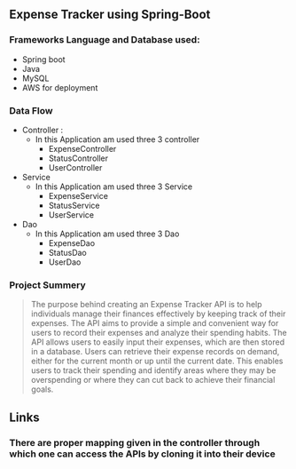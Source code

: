 ## Expense Tracker using Spring-Boot
### Frameworks Language and Database used:
* Spring boot
* Java
* MySQL
* AWS for deployment

### Data Flow
* Controller : 
  * In this Application am used three 3 controller
    * ExpenseController
    * StatusController
    * UserController
* Service
  * In this Application am used three 3 Service
    * ExpenseService
    * StatusService
    * UserService
* Dao
  * In this Application am used three 3 Dao
    * ExpenseDao
    * StatusDao
    * UserDao

### Project Summery
> The purpose behind creating an Expense Tracker API is to help individuals manage their finances effectively by keeping track of their expenses. The API aims to provide a simple and convenient way for users to record their expenses and analyze their spending habits.
> The API allows users to easily input their expenses, which are then stored in a database. Users can retrieve their expense records on demand, either for the current month or up until the current date. This enables users to track their spending and identify areas where they may be overspending or where they can cut back to achieve their financial goals.

## Links
  ### There are proper mapping given in the controller through which one can access the APIs by cloning it into their device
